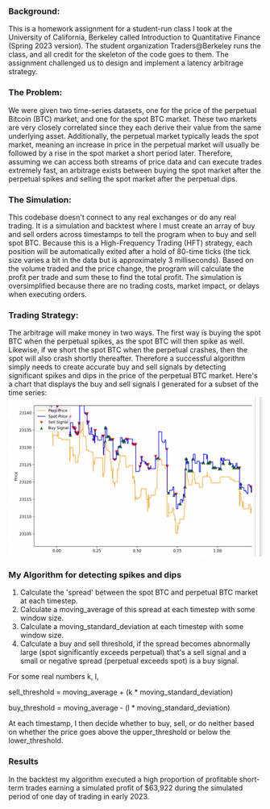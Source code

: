 

### Background: 
This is a homework assignment for a student-run class I took at the University of California, Berkeley called Introduction to Quantitative Finance (Spring 2023 version). The student organization Traders@Berkeley runs the class, and all credit for the skeleton of the code goes to them. The assignment challenged us to design and implement a latency arbitrage strategy.

### The Problem: 
We were given two time-series datasets, one for the price of the perpetual Bitcoin (BTC) market, and one for the spot BTC market. These two markets are very closely correlated since they each derive their value from the same underlying asset. Additionally, the perpetual market typically leads the spot market, meaning an increase in price in the perpetual market will usually be followed by a rise in the spot market a short period later. Therefore, assuming we can access both streams of price data and can execute trades extremely fast, an arbitrage exists between buying the spot market after the perpetual spikes and selling the spot market after the perpetual dips. 

### The Simulation:
This codebase doesn't connect to any real exchanges or do any real trading. It is a simulation and backtest where I must create an array of buy and sell orders across timestamps to tell the program when to buy and sell spot BTC. Because this is a High-Frequency Trading (HFT) strategy, each position will be automatically exited after a hold of 80-time ticks (the tick size varies a bit in the data but is approximately 3 milliseconds). Based on the volume traded and the price change, the program will calculate the profit per trade and sum these to find the total profit. The simulation is oversimplified because there are no trading costs, market impact, or delays when executing orders. 

### Trading Strategy: 
The arbitrage will make money in two ways. The first way is buying the spot BTC when the perpetual spikes, as the spot BTC will then spike as well. Likewise, if we short the spot BTC when the perpetual crashes, then the spot will also crash shortly thereafter. Therefore a successful algorithm simply needs to create accurate buy and sell signals by detecting significant spikes and dips in the price of the perpetual BTC market. Here's a chart that displays the buy and sell signals I generated for a subset of the time series:
![](./arb_images/buy_and_sell_signals.png)

### My Algorithm for detecting spikes and dips
1) Calculate the 'spread' between the spot BTC and perpetual BTC market at each timestep.
2) Calculate a moving_average of this spread at each timestep with some window size.
3) Calculate a moving_standard_deviation at each timestep with some window size.
4) Calculate a buy and sell threshold, if the spread becomes abnormally large (spot significantly exceeds perpetual) that's a sell signal and a small or negative spread (perpetual exceeds spot) is a buy signal.
   
For some real numbers k, l,

sell_threshold = moving_average + (k * moving_standard_deviation)

buy_threshold = moving_average - (l * moving_standard_deviation) 

At each timestamp, I then decide whether to buy, sell, or do neither based on whether the price goes above the upper_threshold or below the lower_threshold. 
   
### Results
In the backtest my algorithm executed a high proportion of profitable short-term trades earning a simulated profit of $63,922 during the simulated period of one day of trading in early 2023. 

